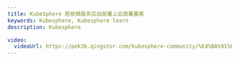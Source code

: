 ```yaml
---
title: KubeSphere 若依微服务实战部署上云部署要素
keywords: Kubesphere, Kubesphere learn
description: Kubesphere

video:
  videoUrl: https://pek3b.qingstor.com/kubesphere-community/%E4%BA%91%E5%8E%9F%E7%94%9F%E5%AE%9E%E6%88%98/90%E3%80%81Kubernetes%E5%BA%94%E7%94%A8%E9%83%A8%E7%BD%B2%E5%AE%9E%E6%88%98-ruoyi-cloud-%E4%B8%8A%E4%BA%91%E9%83%A8%E7%BD%B2-%E5%85%B3%E6%B3%A8%E7%9A%84%E8%A6%81%E7%B4%A0.mp4
---
```

